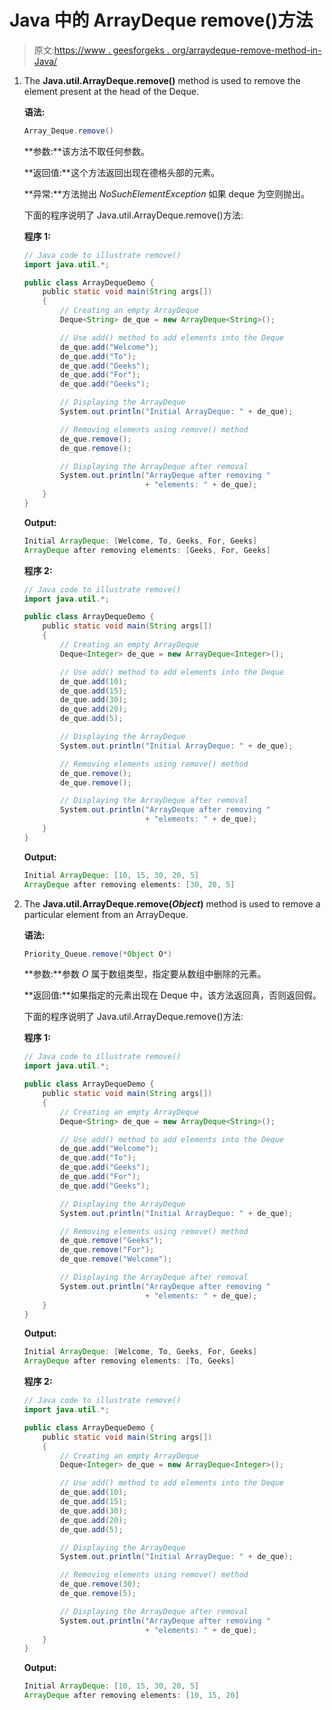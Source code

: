 # Java 中的 ArrayDeque remove()方法

> 原文:[https://www . geesforgeks . org/arraydeque-remove-method-in-Java/](https://www.geeksforgeeks.org/arraydeque-remove-method-in-java/)

1.  The **Java.util.ArrayDeque.remove()** method is used to remove the element present at the head of the Deque.

    **语法:**

    ```java
    Array_Deque.remove()
    ```

    **参数:**该方法不取任何参数。

    **返回值:**这个方法返回出现在德格头部的元素。

    **异常:**方法抛出 *NoSuchElementException* 如果 deque 为空则抛出。

    下面的程序说明了 Java.util.ArrayDeque.remove()方法:

    **程序 1:**

    ```java
    // Java code to illustrate remove()
    import java.util.*;

    public class ArrayDequeDemo {
        public static void main(String args[])
        {
            // Creating an empty ArrayDeque
            Deque<String> de_que = new ArrayDeque<String>();

            // Use add() method to add elements into the Deque
            de_que.add("Welcome");
            de_que.add("To");
            de_que.add("Geeks");
            de_que.add("For");
            de_que.add("Geeks");

            // Displaying the ArrayDeque
            System.out.println("Initial ArrayDeque: " + de_que);

            // Removing elements using remove() method
            de_que.remove();
            de_que.remove();

            // Displaying the ArrayDeque after removal
            System.out.println("ArrayDeque after removing "
                               + "elements: " + de_que);
        }
    }
    ```

    **Output:**

    ```java
    Initial ArrayDeque: [Welcome, To, Geeks, For, Geeks]
    ArrayDeque after removing elements: [Geeks, For, Geeks]

    ```

    **程序 2:**

    ```java
    // Java code to illustrate remove()
    import java.util.*;

    public class ArrayDequeDemo {
        public static void main(String args[])
        {
            // Creating an empty ArrayDeque
            Deque<Integer> de_que = new ArrayDeque<Integer>();

            // Use add() method to add elements into the Deque
            de_que.add(10);
            de_que.add(15);
            de_que.add(30);
            de_que.add(20);
            de_que.add(5);

            // Displaying the ArrayDeque
            System.out.println("Initial ArrayDeque: " + de_que);

            // Removing elements using remove() method
            de_que.remove();
            de_que.remove();

            // Displaying the ArrayDeque after removal
            System.out.println("ArrayDeque after removing "
                               + "elements: " + de_que);
        }
    }
    ```

    **Output:**

    ```java
    Initial ArrayDeque: [10, 15, 30, 20, 5]
    ArrayDeque after removing elements: [30, 20, 5]

    ```

2.  The **Java.util.ArrayDeque.remove(*Object*)** method is used to remove a particular element from an ArrayDeque.

    **语法:**

    ```java
    Priority_Queue.remove(*Object O*)
    ```

    **参数:**参数 *O* 属于数组类型，指定要从数组中删除的元素。

    **返回值:**如果指定的元素出现在 Deque 中，该方法返回真，否则返回假。

    下面的程序说明了 Java.util.ArrayDeque.remove()方法:

    **程序 1:**

    ```java
    // Java code to illustrate remove()
    import java.util.*;

    public class ArrayDequeDemo {
        public static void main(String args[])
        {
            // Creating an empty ArrayDeque
            Deque<String> de_que = new ArrayDeque<String>();

            // Use add() method to add elements into the Deque
            de_que.add("Welcome");
            de_que.add("To");
            de_que.add("Geeks");
            de_que.add("For");
            de_que.add("Geeks");

            // Displaying the ArrayDeque
            System.out.println("Initial ArrayDeque: " + de_que);

            // Removing elements using remove() method
            de_que.remove("Geeks");
            de_que.remove("For");
            de_que.remove("Welcome");

            // Displaying the ArrayDeque after removal
            System.out.println("ArrayDeque after removing "
                               + "elements: " + de_que);
        }
    }
    ```

    **Output:**

    ```java
    Initial ArrayDeque: [Welcome, To, Geeks, For, Geeks]
    ArrayDeque after removing elements: [To, Geeks]

    ```

    **程序 2:**

    ```java
    // Java code to illustrate remove()
    import java.util.*;

    public class ArrayDequeDemo {
        public static void main(String args[])
        {
            // Creating an empty ArrayDeque
            Deque<Integer> de_que = new ArrayDeque<Integer>();

            // Use add() method to add elements into the Deque
            de_que.add(10);
            de_que.add(15);
            de_que.add(30);
            de_que.add(20);
            de_que.add(5);

            // Displaying the ArrayDeque
            System.out.println("Initial ArrayDeque: " + de_que);

            // Removing elements using remove() method
            de_que.remove(30);
            de_que.remove(5);

            // Displaying the ArrayDeque after removal
            System.out.println("ArrayDeque after removing "
                               + "elements: " + de_que);
        }
    }
    ```

    **Output:**

    ```java
    Initial ArrayDeque: [10, 15, 30, 20, 5]
    ArrayDeque after removing elements: [10, 15, 20]

    ```